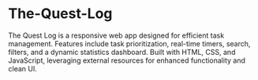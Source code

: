 # The-Quest-Log
The Quest Log is a responsive web app designed for efficient task management. Features include task prioritization, real-time timers, search, filters, and a dynamic statistics dashboard. Built with HTML, CSS, and JavaScript, leveraging external resources for enhanced functionality and clean UI.
